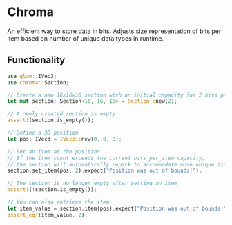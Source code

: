 # Chroma

An efficient way to store data in bits.
Adjusts size representation of bits per item based on number of unique data types in runtime.

## Functionality

```rust
use glam::IVec3;
use chroma::Section;

// Create a new 16x16x16 section with an initial capacity for 2 bits per item
let mut section: Section<16, 16, 16> = Section::new(2);

// A newly created section is empty
assert!(section.is_empty());

// Define a 3D position
let pos: IVec3 = IVec3::new(0, 0, 0);

// Set an item at the position.
// If the item count exceeds the current bits_per_item capacity,
// the section will automatically repack to accommodate more unique items.
section.set_item(pos, 2).expect("Position was out of bounds!");

// The section is no longer empty after setting an item
assert!(!section.is_empty());

// You can also retrieve the item
let item_value = section.item(pos).expect("Position was out of bounds!");
assert_eq!(item_value, 2);
```

